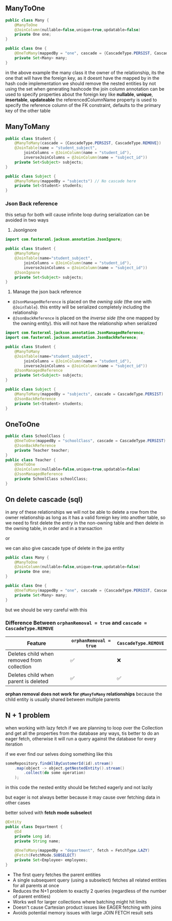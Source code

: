 ## ManyToOne
```java
public class Many {
	@ManyToOne
	@JoinColumn(nullable=false,unique=true,updatable=false)
	private One one;
}

public class One {
	@OneToMany(mappedBy = "one", cascade = {CascadeType.PERSIST, CascadeType.REMOVE})
	private Set<Many> many;
}
```

in the above example the many class it the owner of the relationship, its the one that will have the foreign key, as it doesnt have the mapped by
in the hash code implementation we should remove the nested entities by not using the set when generating hashcode
the join column annotation can be used to specify properties about the foreign key like **nullable**, **unique**, **insertable**, **updateable**
the referencedColumnName property is used to specify the reference column of the FK constraint, defaults to the primary key of the other table
## ManyToMany
```java
public class Student {
    @ManyToMany(cascade = {CascadeType.PERSIST, CascadeType.REMOVE})
    @JoinTable(name = "student_subject",
        joinColumns = @JoinColumn(name = "student_id"),
        inverseJoinColumns = @JoinColumn(name = "subject_id"))
    private Set<Subject> subjects;
}

public class Subject {
    @ManyToMany(mappedBy = "subjects") // No cascade here
    private Set<Student> students;
}
```

### Json Back reference
this setup for both will cause infinite loop during serialization
can be avoided in two ways
1. JsonIgnore
```java
import com.fasterxml.jackson.annotation.JsonIgnore;

public class Student {
    @ManyToMany
    @JoinTable(name="student_subject",
        joinColumns = @JoinColumn(name = "student_id"),
        inverseJoinColumns = @JoinColumn(name = "subject_id"))
    @JsonIgnore
    private Set<Subject> subjects;
}
```
1. Manage the json back reference
- `@JsonManagedReference` is placed on the _owning side_ (the one with `@JoinTable`). this entity will be serialized completely including the relationship
- `@JsonBackReference` is placed on the _inverse side_ (the one mapped by the owning entity). this will not have the relationship when serialized
```java
import com.fasterxml.jackson.annotation.JsonManagedReference;
import com.fasterxml.jackson.annotation.JsonBackReference;

public class Student {
    @ManyToMany
    @JoinTable(name="student_subject",
        joinColumns = @JoinColumn(name = "student_id"),
        inverseJoinColumns = @JoinColumn(name = "subject_id"))
    @JsonManagedReference
    private Set<Subject> subjects;
}

public class Subject {
    @ManyToMany(mappedBy = "subjects", cascade = CascadeType.PERSIST)
    @JsonBackReference
    private Set<Student> students;
}
```

## OneToOne
```java
public class SchoolClass {
	@OneToOne(mappedBy = "schoolClass", cascade = CascadeType.PERSIST)
	@JsonBackReference
	private Teacher teacher;
}
public class Teacher {
	@OneToOne
	@JoinColumn(nullable=false,unique=true,updatable=false)
	@JsonManagedReference
	private SchoolClass schoolClass;
}
```

## On delete cascade (sql)
in any of these relationships we will not be able to delete a row from the owner relationship as long as it has a valid foreign key into another table, so we need to first delete the entry in the non-owning table and then delete in the owning table, in order and in a transaction

or 

we can also give cascade type of delete in the jpa entity

```java
public class Many {
	@ManyToOne
	@JoinColumn(nullable=false,unique=true,updatable=false)
	private One one;
}

public class One {
	@OneToMany(mappedBy = "one", cascade = {CascadeType.PERSIST, CascadeType.REMOVE})
	private Set<Many> many;
}
```
but we should be very careful with this

### **Difference Between `orphanRemoval = true` and `cascade = CascadeType.REMOVE`**

|Feature|`orphanRemoval = true`| `CascadeType.REMOVE` |
|---|---|---|
|Deletes child when removed from collection|✅| ❌                    |
|Deletes child when parent is deleted|✅| ✅                    
**orphan removal does not work for `@ManyToMany` relationships** because the child entity is usually shared between multiple parents

## N + 1 problem
when working with lazy fetch if we are planning to loop over the Collection and get all the properties from the database any ways, tis better to do an eager fetch, otherwise it will run a query against the database for every iteration

if we ever find our selves doing something like this

```java
someRepository.findAllByCustomerId(id).stream()
	.map(object -> object.getNestedEntity().stream()
		.collect(do some operation)
	);
```
in this code the nested entity should be fetched eagerly and not lazily

but eager is not always better because it may cause over fetching data in other cases 

better solved with **fetch mode subselect**
```java
@Entity
public class Department {
    @Id
    private Long id;
    private String name;
    
    @OneToMany(mappedBy = "department", fetch = FetchType.LAZY)
    @Fetch(FetchMode.SUBSELECT)
    private Set<Employee> employees;
}
```
- The first query fetches the parent entities
- A single subsequent query (using a subselect) fetches all related entities for all parents at once
- Reduces the N+1 problem to exactly 2 queries (regardless of the number of parent entities)
- Works well for larger collections where batching might hit limits
- Doesn't cause Cartesian product issues like EAGER fetching with joins
- Avoids potential memory issues with large JOIN FETCH result sets